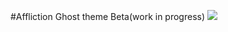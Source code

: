 #Affliction Ghost theme
Beta(work in progress)
![](https://media.giphy.com/media/j6ZkUYpYWtJPsRLTaD/giphy.gif)
